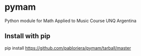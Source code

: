 # pymam
Python module for Math Applied to Music Course UNQ Argentina

## Install with pip
pip install https://github.com/pabloriera/pymam/tarball/master




